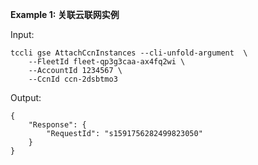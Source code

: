 **Example 1: 关联云联网实例**



Input: 

```
tccli gse AttachCcnInstances --cli-unfold-argument  \
    --FleetId fleet-qp3g3caa-ax4fq2wi \
    --AccountId 1234567 \
    --CcnId ccn-2dsbtmo3
```

Output: 
```
{
    "Response": {
        "RequestId": "s1591756282499823050"
    }
}
```

